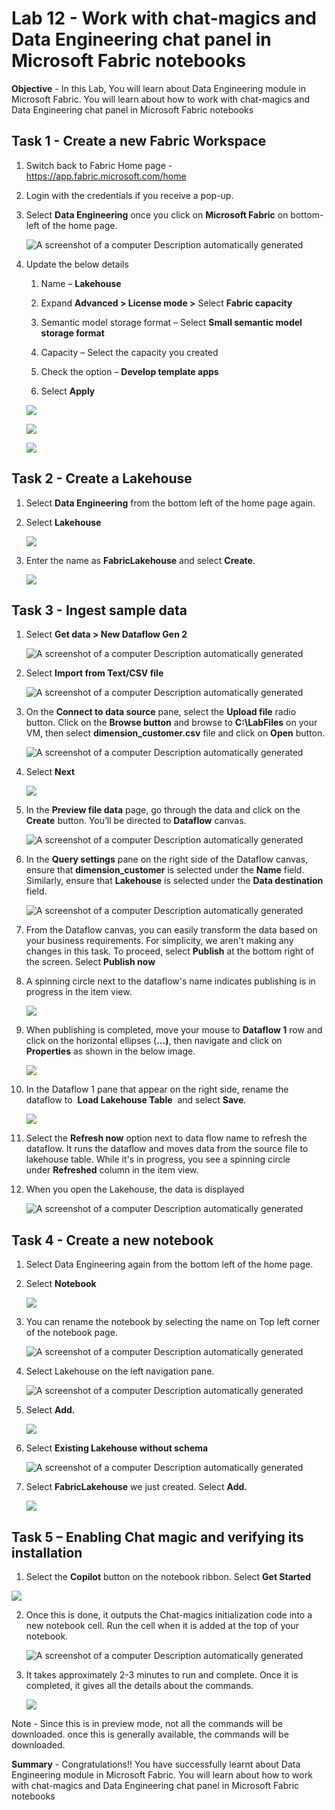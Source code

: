 # Lab 12 - Work with chat-magics and Data Engineering chat panel in Microsoft Fabric notebooks

**Objective** - In this Lab, You will learn about Data Engineering module in Microsoft Fabric. 
You will learn about how to work  with chat-magics and Data Engineering chat panel in Microsoft Fabric notebooks

## Task 1 - Create a new Fabric Workspace

1.  Switch back to Fabric Home page -
    <https://app.fabric.microsoft.com/home>

2.  Login with the credentials if you receive a pop-up.

3.  Select **Data Engineering** once you click on **Microsoft Fabric**
    on bottom-left of the home page.

    ![A screenshot of a computer Description automatically
generated](./media/media12/image1.png)

4.  Update the below details

    1.  Name – **Lakehouse**

    2.  Expand **Advanced \> License mode \>** Select **Fabric
        capacity**

    3.  Semantic model storage format – Select **Small semantic model
        storage format**

    4.  Capacity – Select the capacity you created

    5.  Check the option – **Develop template apps**

    6.  Select **Apply**

    ![](./media/media12/image2.png)

    ![](./media/media12/image3.png)

    ![](./media/media12/image4.png)

## Task 2 - Create a Lakehouse

1.  Select **Data Engineering** from the bottom left of the home page
    again.

2.  Select **Lakehouse**

    ![](./media/media12/image5.png)

3.  Enter the name as **FabricLakehouse** and select **Create**.

    ![](./media/media12/image6.png)

## Task 3 - Ingest sample data

1.  Select **Get data \> New Dataflow Gen 2**

    ![A screenshot of a computer Description automatically
generated](./media/media12/image7.png)

2.  Select **Import from Text/CSV file**

    ![A screenshot of a computer Description automatically
generated](./media/media12/image8.png)

3.  On the **Connect to data source** pane, select the **Upload
    file** radio button. Click on the **Browse button** and browse to
    **C:\LabFiles** on your VM, then select
    **dimension_customer.csv** file and click on **Open** button.

    ![A screenshot of a computer Description automatically
generated](./media/media12/image9.png)

4.  Select **Next**

    ![](./media/media12/image10.png)

5.  In the **Preview file data** page, go through the data and click on
    the **Create** button. You’ll be directed to **Dataflow** canvas.

    ![A screenshot of a computer Description automatically
generated](./media/media12/image11.png)

6.  In the **Query settings** pane on the right side of the Dataflow
    canvas, ensure that **dimension_customer** is selected under the
    **Name** field. Similarly, ensure that **Lakehouse** is selected
    under the **Data destination** field.

    ![A screenshot of a computer Description automatically
generated](./media/media12/image12.png)

7.  From the Dataflow canvas, you can easily transform the data based on
    your business requirements. For simplicity, we aren't making any
    changes in this task. To proceed, select **Publish** at the bottom
    right of the screen. Select **Publish now**

8.  A spinning circle next to the dataflow's name indicates publishing
    is in progress in the item view.

    ![](./media/media12/image13.png)

9.  When publishing is completed, move your mouse to **Dataflow 1** row
    and click on the horizontal ellipses (**…)**, then navigate and
    click on **Properties** as shown in the below image.

    ![](./media/media12/image14.png)

10. In the Dataflow 1 pane that appear on the right side, rename the
    dataflow to  **Load Lakehouse Table**  and select **Save**.

    ![](./media/media12/image15.png)

11. Select the **Refresh now** option next to data flow name to refresh
    the dataflow. It runs the dataflow and moves data from the source
    file to lakehouse table. While it's in progress, you see a spinning
    circle under **Refreshed** column in the item view.

12. When you open the Lakehouse, the data is displayed

    ![A screenshot of a computer Description automatically
generated](./media/media12/image16.png)

## Task 4 - Create a new notebook

1.  Select Data Engineering again from the bottom left of the home page.

2.  Select **Notebook**

    ![](./media/media12/image17.png)

3.  You can rename the notebook by selecting the name on Top left corner
    of the notebook page.

    ![A screenshot of a computer Description automatically
generated](./media/media12/image18.png)

4.  Select Lakehouse on the left navigation pane.

    ![A screenshot of a computer Description automatically
generated](./media/media12/image19.png)

5.  Select **Add.**

    ![](./media/media12/image20.png)

6.  Select **Existing Lakehouse without schema**

    ![A screenshot of a computer Description automatically
generated](./media/media12/image21.png)

7.  Select **FabricLakehouse** we just created. Select **Add.**

    ![](./media/media12/image22.png)

## Task 5 – Enabling Chat magic and verifying its installation

1.  Select the **Copilot** button on the notebook ribbon. Select **Get
    Started**

![](./media/media12/image23.png)

2.  Once this is done, it outputs the Chat-magics initialization code
    into a new notebook cell. Run the cell when it is added at the top
    of your notebook.

    ![A screenshot of a computer Description automatically
generated](./media/media12/image24.png)

3.  It takes approximately 2-3 minutes to run and complete. Once it is
    completed, it gives all the details about the commands.

    ![](./media/media12/image25.png)

Note - Since this is in preview mode, not all the commands will be downloaded. once this is generally available, the commands will be downloaded.

**Summary** - Congratulations!! You have successfully learnt about Data Engineering module in Microsoft Fabric. 
You will learn about how to work  with chat-magics and Data Engineering chat panel in Microsoft Fabric notebooks
